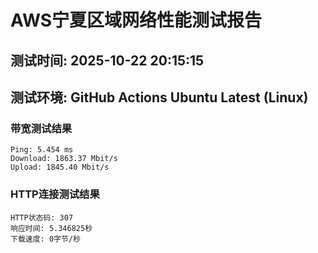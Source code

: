 # AWS宁夏区域网络性能测试报告
## 测试时间: 2025-10-22 20:15:15
## 测试环境: GitHub Actions Ubuntu Latest (Linux)

### 带宽测试结果
```
Ping: 5.454 ms
Download: 1863.37 Mbit/s
Upload: 1845.40 Mbit/s
```

### HTTP连接测试结果
```
HTTP状态码: 307
响应时间: 5.346825秒
下载速度: 0字节/秒
```

